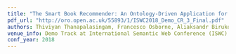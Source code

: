 ```yaml
---
title: "The Smart Book Recommender: An Ontology-Driven Application for Recommending Editorial Products"
pdf_url: "http://oro.open.ac.uk/55893/1/ISWC2018_Demo_CR_3_Final.pdf"
authors: Thiviyan Thanapalasingam, Francesco Osborne, Aliaksandr Birukou and Enrico Motta
venue_info: Demo Track at International Semantic Web Conference (ISWC) 2018
conf_year: 2018
---
```

